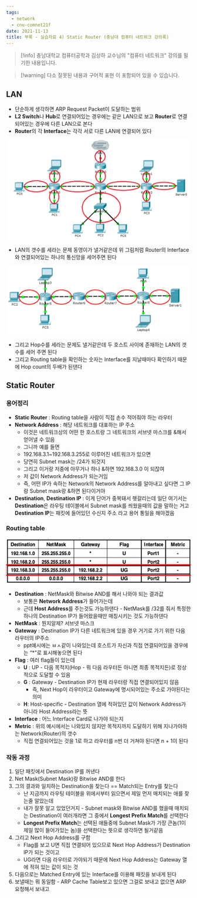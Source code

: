 ```yaml
---
tags:
  - network
  - cnu-comnet21f
date: 2021-11-13
title: 부록 - 실습자료 4) Static Router (충남대 컴퓨터 네트워크 강의록)
---
```

> [!info] 충남대학교 컴퓨터공학과 김상하 교수님의 "컴퓨터 네트워크" 강의를 필기한 내용입니다.

> [!warning] 다소 잘못된 내용과 구어적 표현 이 포함되어 있을 수 있습니다.

## LAN

- 단순하게 생각하면 ARP Request Packet이 도달하는 범위
- **L2 Switch**나 **Hub**로 연결되어있는 경우에는 같은 LAN으로 보고 **Router**로 연결되어있는 경우에 다른 LAN으로 본다
- **Router**의 각 **Interface**는 각각 서로 다른 LAN에 연결되어 있다

![%E1%84%89%E1%85%B5%E1%86%AF%E1%84%89%E1%85%B3%E1%86%B805%20-%20Static%20Router%2042aa48f5f8ad475ebacb052fcf69c63c/image1.png](gardens/network/originals/comnet.fall.2021.cse.cnu.ac.kr/images/prac04_42aa48f5f8ad475ebacb052fcf69c63c/image1.png)

- LAN의 갯수를 세라는 문제 동영이가 낼거같은데 위 그림처럼 Router의 Interface와 연결되어있는 하나의 통신망을 세어주면 된다

![%E1%84%89%E1%85%B5%E1%86%AF%E1%84%89%E1%85%B3%E1%86%B805%20-%20Static%20Router%2042aa48f5f8ad475ebacb052fcf69c63c/image2.png](gardens/network/originals/comnet.fall.2021.cse.cnu.ac.kr/images/prac04_42aa48f5f8ad475ebacb052fcf69c63c/image2.png)

- 그리고 Hop수를 세라는 문제도 낼거같은데 두 호스트 사이에 존재하는 LAN의 갯수를 세어 주면 된다
- 그리고 Routing table을 확인하는 숫자는 Interface를 지날때마다 확인하기 때문에 Hop count의 두배가 된댄다

## Static Router

### 용어정리

- **Static Router** : Routing table을 사람이 직접 손수 적어줘야 하는 라우터
- **Network Address** : 해당 네트워크를 대표하는 IP 주소
	- 이것은 네트워크상의 어떤 한 호스트랑 그 네트워크의 서브넷 마스크를 &해서 얻어낼 수 있음
	- 그니까 예를 들면
	- 192.168.3.1~192.168.3.255로 이루어진 네트워크가 있으면
	- 당연히 Subnet mask는 /24가 되것지
	- 그리고 이거랑 저중에 아무거나 하나 &하면 192.168.3.0 이 되잖여
	- 저 값이 Network Address가 되는거임
	- 즉, 어떤 IP가 속하는 Network의 Network Address를 알아내고 싶다면 그 IP랑 Subnet mask랑 &하면 된다이거야
- **Destination**, **Destination IP** : 이게 단어가 중복돼서 헷갈리는데 일단 여기서는 **Destination**은 라우팅 테이블에서 Subnet mask를 씌웠을때의 값을 말하는 거고 **Destination IP**는 패킷에 들어있던 수신지 주소 라고 용어 통일을 해야겠음

### Routing table

![%E1%84%89%E1%85%B5%E1%86%AF%E1%84%89%E1%85%B3%E1%86%B805%20-%20Static%20Router%2042aa48f5f8ad475ebacb052fcf69c63c/image3.png](gardens/network/originals/comnet.fall.2021.cse.cnu.ac.kr/images/prac04_42aa48f5f8ad475ebacb052fcf69c63c/image3.png)

- **Destination** : NetMask와 Bitwise AND를 해서 나와야 되는 결과값
	- 보통은 **Network Address**가 들어가는데
	- 근데 **Host Address**를 주는것도 가능하댄다 - NetMask를 /32를 줘서 특정한 하나의 Destination IP가 들어왔을때만 매칭시키는 것도 가능하댄다
- **NetMask** : 뭔지알제? 서브넷 마스크
- **Gateway** : Destination IP가 다른 네트워크에 있을 경우 거기로 가기 위한 다음 라우터의 IP주소
	- ppt예시에는 ㅂㅅ같이 나와있는데 호스트가 자신과 직접 연결되어있을 경우에는 “*”로 표시해놓으면 된다
- **Flag** : 여러 flag들이 있는데
	- **U** : UP - 다음 목적지(Hop - 뭐 다음 라우터든 아니면 최종 목적지든)로 정상적으로 도달할 수 있음
	- **G** : Gateway - Destination IP가 현재 라우터랑 직접 연결되어있지 않음
		- 즉, Next Hop이 라우터이고 Gateway에 명시되어있는 주소로 가야된다는 의미
	- **H**: Host-specific - Destination 열에 적혀있던 값이 Network Address가 아니라 Host Address라는 뜻
- **Interface** : 어느 Interface Card로 나가야 되는지
- **Metric** : 위의 예시에서는 나와있지 않지만 목적지까지 도달하기 위해 지나가야하는 Network(Router)의 갯수
	- 직접 연결되어있는 것을 1로 하고 라우터를 n번 더 거쳐야 된다면 n + 1이 된다

### 작동 과정

1. 일단 패킷에서 Destination IP를 꺼낸다
2. Net Mask(Subnet Mask)랑 Bitwise AND를 한다
3. 그의 결과와 일치하는 Destination을 찾는다 == Match되는 Entry를 찾는다
	- 난 지금까지 라우팅 테이블을 위에서부터 읽으면서 제일 먼저 매치되는 애를 찾는줄 알았는데
	- 내가 잘못 알고 있었던거지 - Subnet mask와 Bitwise AND를 했을때 매치되는 Destination이 여러개라면 그 중에서 **Longest Prefix Match**를 선택한다
	- **Longest Prefix Match**는 선택된 애들중에 Subnet Mask가 가장 큰놈(1이 제일 많이 들어가있는 놈)을 선택한다는 뜻으로 생각하면 될거같음
4. 그리고 Next Hop Address를 구함
	- Flag를 보고 U면 직접 연결되어 있으므로 Next Hop Address가 Destination IP가 되는 것이고
	- UG라면 다음 라우터로 가야되기 때문에 Next Hop Address는 Gateway 열에 적혀 있는 값이 되는 것
5. 다음으로는 Matched Entry에 있는 Interface를 이용해 패킷을 보내게 된다
6. 보낼때는 뭐 동일함 - ARP Cache Table보고 있으면 그걸로 보내고 없으면 ARP 요청해서 보내고